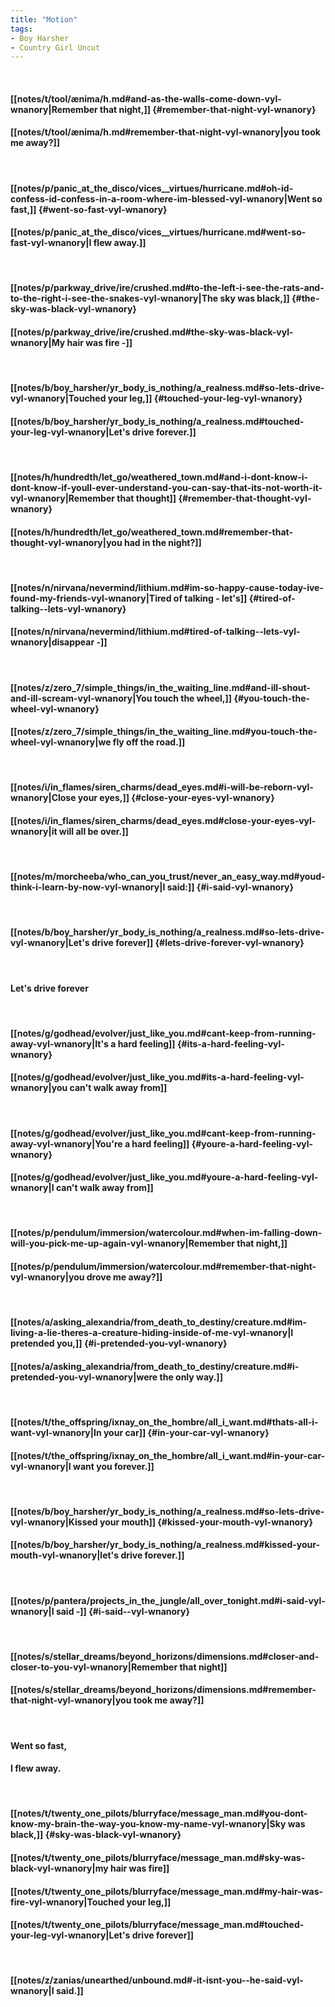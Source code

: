 ```yaml
---
title: "Motion"
tags:
- Boy Harsher
- Country Girl Uncut
---
```

&nbsp;
#### [[notes/t/tool/ænima/h.md#and-as-the-walls-come-down-vyl-wnanory|Remember that night,]] {#remember-that-night-vyl-wnanory}
#### [[notes/t/tool/ænima/h.md#remember-that-night-vyl-wnanory|you took me away?]]
&nbsp;
#### [[notes/p/panic_at_the_disco/vices__virtues/hurricane.md#oh-id-confess-id-confess-in-a-room-where-im-blessed-vyl-wnanory|Went so fast,]] {#went-so-fast-vyl-wnanory}
#### [[notes/p/panic_at_the_disco/vices__virtues/hurricane.md#went-so-fast-vyl-wnanory|I flew away.]]
&nbsp;
#### [[notes/p/parkway_drive/ire/crushed.md#to-the-left-i-see-the-rats-and-to-the-right-i-see-the-snakes-vyl-wnanory|The sky was black,]] {#the-sky-was-black-vyl-wnanory}
#### [[notes/p/parkway_drive/ire/crushed.md#the-sky-was-black-vyl-wnanory|My hair was fire -]]
&nbsp;
#### [[notes/b/boy_harsher/yr_body_is_nothing/a_realness.md#so-lets-drive-vyl-wnanory|Touched your leg,]] {#touched-your-leg-vyl-wnanory}
#### [[notes/b/boy_harsher/yr_body_is_nothing/a_realness.md#touched-your-leg-vyl-wnanory|Let's drive forever.]]
&nbsp;
#### [[notes/h/hundredth/let_go/weathered_town.md#and-i-dont-know-i-dont-know-if-youll-ever-understand-you-can-say-that-its-not-worth-it-vyl-wnanory|Remember that thought]] {#remember-that-thought-vyl-wnanory}
#### [[notes/h/hundredth/let_go/weathered_town.md#remember-that-thought-vyl-wnanory|you had in the night?]]
&nbsp;
#### [[notes/n/nirvana/nevermind/lithium.md#im-so-happy-cause-today-ive-found-my-friends-vyl-wnanory|Tired of talking - let's]] {#tired-of-talking--lets-vyl-wnanory}
#### [[notes/n/nirvana/nevermind/lithium.md#tired-of-talking--lets-vyl-wnanory|disappear -]]
&nbsp;
#### [[notes/z/zero_7/simple_things/in_the_waiting_line.md#and-ill-shout-and-ill-scream-vyl-wnanory|You touch the wheel,]] {#you-touch-the-wheel-vyl-wnanory}
#### [[notes/z/zero_7/simple_things/in_the_waiting_line.md#you-touch-the-wheel-vyl-wnanory|we fly off the road.]]
&nbsp;
#### [[notes/i/in_flames/siren_charms/dead_eyes.md#i-will-be-reborn-vyl-wnanory|Close your eyes,]] {#close-your-eyes-vyl-wnanory}
#### [[notes/i/in_flames/siren_charms/dead_eyes.md#close-your-eyes-vyl-wnanory|it will all be over.]]
&nbsp;
#### [[notes/m/morcheeba/who_can_you_trust/never_an_easy_way.md#youd-think-i-learn-by-now-vyl-wnanory|I said:]] {#i-said-vyl-wnanory}
&nbsp;
#### [[notes/b/boy_harsher/yr_body_is_nothing/a_realness.md#so-lets-drive-vyl-wnanory|Let's drive forever]] {#lets-drive-forever-vyl-wnanory}
&nbsp;
#### Let's drive forever
&nbsp;
#### [[notes/g/godhead/evolver/just_like_you.md#cant-keep-from-running-away-vyl-wnanory|It's a hard feeling]] {#its-a-hard-feeling-vyl-wnanory}
#### [[notes/g/godhead/evolver/just_like_you.md#its-a-hard-feeling-vyl-wnanory|you can't walk away from]]
&nbsp;
#### [[notes/g/godhead/evolver/just_like_you.md#cant-keep-from-running-away-vyl-wnanory|You're a hard feeling]] {#youre-a-hard-feeling-vyl-wnanory}
#### [[notes/g/godhead/evolver/just_like_you.md#youre-a-hard-feeling-vyl-wnanory|I can't walk away from]]
&nbsp;
#### [[notes/p/pendulum/immersion/watercolour.md#when-im-falling-down-will-you-pick-me-up-again-vyl-wnanory|Remember that night,]]
#### [[notes/p/pendulum/immersion/watercolour.md#remember-that-night-vyl-wnanory|you drove me away?]]
&nbsp;
#### [[notes/a/asking_alexandria/from_death_to_destiny/creature.md#im-living-a-lie-theres-a-creature-hiding-inside-of-me-vyl-wnanory|I pretended you,]] {#i-pretended-you-vyl-wnanory}
#### [[notes/a/asking_alexandria/from_death_to_destiny/creature.md#i-pretended-you-vyl-wnanory|were the only way.]]
&nbsp;
#### [[notes/t/the_offspring/ixnay_on_the_hombre/all_i_want.md#thats-all-i-want-vyl-wnanory|In your car]] {#in-your-car-vyl-wnanory}
#### [[notes/t/the_offspring/ixnay_on_the_hombre/all_i_want.md#in-your-car-vyl-wnanory|I want you forever.]]
&nbsp;
#### [[notes/b/boy_harsher/yr_body_is_nothing/a_realness.md#so-lets-drive-vyl-wnanory|Kissed your mouth]] {#kissed-your-mouth-vyl-wnanory}
#### [[notes/b/boy_harsher/yr_body_is_nothing/a_realness.md#kissed-your-mouth-vyl-wnanory|let's drive forever.]]
&nbsp;
#### [[notes/p/pantera/projects_in_the_jungle/all_over_tonight.md#i-said-vyl-wnanory|I said -]] {#i-said--vyl-wnanory}
&nbsp;
#### [[notes/s/stellar_dreams/beyond_horizons/dimensions.md#closer-and-closer-to-you-vyl-wnanory|Remember that night]]
#### [[notes/s/stellar_dreams/beyond_horizons/dimensions.md#remember-that-night-vyl-wnanory|you took me away?]]
&nbsp;
#### Went so fast,
#### I flew away.
&nbsp;
#### [[notes/t/twenty_one_pilots/blurryface/message_man.md#you-dont-know-my-brain-the-way-you-know-my-name-vyl-wnanory|Sky was black,]] {#sky-was-black-vyl-wnanory}
#### [[notes/t/twenty_one_pilots/blurryface/message_man.md#sky-was-black-vyl-wnanory|my hair was fire]]
#### [[notes/t/twenty_one_pilots/blurryface/message_man.md#my-hair-was-fire-vyl-wnanory|Touched your leg,]]
#### [[notes/t/twenty_one_pilots/blurryface/message_man.md#touched-your-leg-vyl-wnanory|Let's drive forever]]
&nbsp;
#### [[notes/z/zanias/unearthed/unbound.md#-it-isnt-you--he-said-vyl-wnanory|I said.]]

